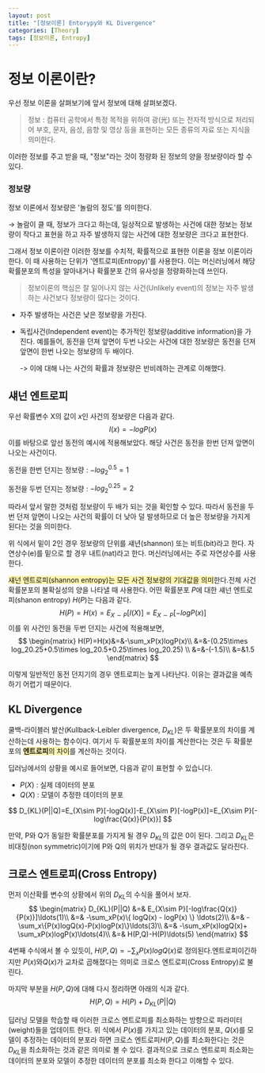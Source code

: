 ```yaml
---
layout: post
title: "[정보이론] Entorypy와 KL Divergence"
categories: [Theory]
tags: [정보이론, Entropy]
---
```



# 정보 이론이란?

우선 정보 이론을 살펴보기에 앞서 정보에 대해 살펴보겠다.
> 정보 : 컴퓨터 공학에서 특정 목적을 위하여 광(光) 또는 전자적 방식으로 처리되어 부호, 문자, 음성, 음향 및 영상 등을 표현하는 모든 종류의 자료 또는 지식을 의미한다.

이러한 정보를 주고 받을 때, "정보"라는 것이 정량화 된 정보의 양을 정보량이라 할 수 있다.

### 정보량
정보 이론에서 정보량은 '놀람의 정도'를 의미한다. 

$\to$ 놀람이 클 때, 정보가 크다고 하는데, 일상적으로 발생하는 사건에 대한 정보는 정보량이 작다고 표현을 하고 자주 발생하지 않는 사건에 대한 정보량은 크다고 표현한다.

그래서 정보 이론이란 이러한 정보를 수치적, 확률적으로 표현한 이론을 정보 이론이라 한다.
이 때 사용하는 단위가 '엔트로피(Entropy)'를 사용한다.
이는 머신러닝에서 해당 확률분포의 특성을 알아내거나 확률분포 간의 유사성을 정량화하는데 쓰인다.

>정보이론의 핵심은 잘 일어나지 않는 사건(Unlikely event)의 정보는 자주 발생하는 사건보다 정보량이 많다는 것이다. 

- 자주 발생하는 사건은 낮은 정보량을 가진다.
- 독립사건(Independent event)는 추가적인 정보량(additive information)을 가진다. 예를들어, 동전을 던져 앞면이 두번 나오는 사건에 대한 정보량은 동전을 던져 앞면이 한번 나오는 정보량의 두 배이다.

    -> 이에 대해 나는 사건의 확률과 정보량은 반비례하는 관계로 이해했다.


## 섀넌 엔트로피
우선 확률변수 X의 값이 $x$인 사건의 정보량은 다음과 같다.
$$
I(x) = -logP(x)
$$
이를 바탕으로 앞선 동전의 예시에 적용해보았다. 해당 사건은 동전을 한번 던져 앞면이 나오는 사건이다.

동전을 한번 던지는 정보량 : $-log_2^{0.5}=1$

동전을 두번 던지는 정보량 : $-log_2^{0.25}=2$

따라서 앞서 말한 것처럼 정보량이 두 배가 되는 것을 확인할 수 있다. 따라서 동전을 두번 던져 앞면이 나오는 사건의 확률이 더 낮아 덜 발생하므로 더 높은 정보량을 가지게 된다는 것을 의미한다.

위 식에서 밑이 2인 경우 정보량의 단위를 섀년(shannon) 또는 비트(bit)라고 한다. 자연상수(e)를 밑으로 할 경우 내트(nat)라고 한다. 머신러닝에서는 주로 자연상수를 사용한다. 

<span style='background-color: #fff5b1'>섀넌 엔트로피(shannon entropy)는 모든 사건 정보량의 기대값을 의미</span>한다.전체 사건 확률분포의 불확실성의 양을 나타낼 때 사용한다. 어떤 확률분포 $P$에 대한 섀넌 엔트로피(shanon entropy) $H(P)$는 다음과 같다.
$$
H(P)=H(x)=E_{X\sim P}[I(X)]=E_{X\sim P}[-logP(x)]
$$
이를 위 사건인 동전을 두번 던지는 사건에 적용해보면,
$$
\begin{matrix}
H(P)=H(x)&=&-\sum_xP(x)logP(x)\\
         &=&-(0.25\times log_20.25+0.5\times log_20.5+0.25\times log_20.25) \\
         &=&-(-1.5)\\
         &=&1.5
\end{matrix}
$$

이렇게 일반적인 동전 던지기의 경우 엔트로피는 높게 나타난다. 이유는 결과값을 예측하기 어렵기 때문이다.

## KL Divergence
쿨백-라이블러 발산(Kullback-Leibler divergence, $D_{KL}$)은 두 확률분포의 차이를 계산하는데 사용하는 함수이다. 여기서 두 확률분포의 차이를 계산한다는 것은 두 확률분포의 <span style='background-color: #fff5b1'>**엔트로피**의 차이</span>를 계산하는 것이다.

딥러닝에서의 상황을 예시로 들어보면, 다음과 같이 표현할 수 있습니다.
- $P(X)$ : 실제 데이터의 분포
- $Q(X)$ : 모델이 추정한 데이터의 분포

$$
D_{KL}(P||Q)=E_{X\sim P}[-logQ(x)]-E_{X\sim P}[-logP(x)]=E_{X\sim P}[-log\frac{Q(x)}{P(x)}]
$$

만약, P와 Q가 동일한 확률분포를 가지게 될 경우 $D_{KL}$의 값은 0이 된다. 그리고 $D_{KL}$은 비대칭(non symmetric)이기에 P와 Q의 위치가 반대가 될 경우 결과값도 달라진다.

## 크로스 엔트로피(Cross Entropy)
먼저 이산확률 변수의 상황에서 위의 $D_{KL}$의 수식을 풀어서 보자.
$$
\begin{matrix}
D_{KL}(P||Q) &=& E_{X\sim P}[-log\frac{Q(x)}{P(x)}]\ldots(1)\\
       &=& -\sum_xP(x)\{ logQ(x) - logP(x) \} \ldots(2)\\
       &=& -\sum_x\{P(x)logQ(x)-P(x)logP(x)\}\ldots(3)\\
       &=& -\sum_xP(x)logQ(x)+ \sum_xP(x)logP(x)\ldots(4)\\
       &=& H(P,Q)-H(P)\ldots(5)
\end{matrix}
$$


4번째 수식에서 볼 수 있듯이, $H(P,Q) = -\sum_xP(x)logQ(x)$로 정의된다.엔트로피이긴하지만 $P(x)$와$Q(x)$가 교차로 곱해졌다는 의미로 크로스 엔트로피(Cross Entropy)로 불린다.

마지막 부분을 $H(P,Q)$에 대해 다시 정리하면 아래의 식과 같다.
$$
H(P,Q)=H(P)+D_{KL}(P||Q)
$$

딥러닝 모델을 학습할 때 이러한 크로스 엔트로피를 최소화하는 방향으로 파라미터(weight)들을 업데이트 한다. 위 식에서 $P(x)$를 가지고 있는 데이터의 분포, $Q(x)$를 모델이 추정하는 데이터의 분포라 하면 크로스 엔트로피$H(P,Q)$를 최소화한다는 것은 $D_{KL}$을 최소화하는 것과 같은 의미로 볼 수 있다. 결과적으로 크로스 엔트로피 최소화는 데이터의 분포와 모델이 추정한 데이터의 분포를 최소화 한다고 이해할 수 있다.
